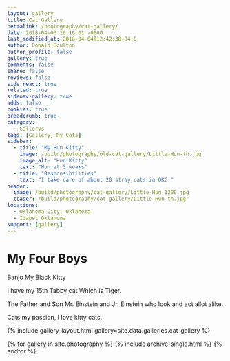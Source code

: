 ```yaml
---
layout: gallery
title: Cat Gallery
permalink: /photography/cat-gallery/
date: 2018-04-03 16:16:01 -0600
last_modified_at: 2018-04-04T12:42:38-04:0
author: Donald Boulton
author_profile: false
gallery: true
comments: false
share: false
reviews: false
side_react: true
related: true
sidenav-gallery: true
adds: false
cookies: true
breadcrumb: true
category:
  - Gallerys
tags: [Gallery, My Cats]
sidebar:
  - title: "My Hun Kitty"
    image: /build/photography/old-cat-gallery/Little-Hun-th.jpg
    image_alt: "Hun Kitty"
    text: "Hun at 3 weaks"
  - title: "Responsibilities"
    text: "I take care of about 20 stray cats in OKC."  
header:
  image: /build/photography/cat-gallery/Little-Hun-1200.jpg
  teaser: /build/photography/cat-gallery/Little-Hun-th.jpg"
locations:
  - Oklahoma City, Oklahoma
  - Idabel Oklahoma
support: [gallery]
---
```


# My Four Boys

Banjo My Black Kitty

I have my 15th Tabby cat Which is Tiger.

The Father and Son Mr. Einstein and Jr. Einstein who look and act allot alike.

Cats my passion, I love kitty cats.

{% include gallery-layout.html gallery=site.data.galleries.cat-gallery %}

{% for gallery in site.photography %}
  {% include archive-single.html %}
{% endfor %}
